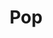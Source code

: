 ---
layout: term
title: 'Pop'
name: pop
description: "Synonyme du verbe apparaître. Se dit quand l' XM réapparaît au sol ou quand un nouveau portail est apparu sur la map"
---